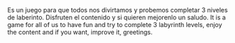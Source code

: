 Es un juego para que todos nos divirtamos y probemos completar 3 niveles de laberinto. 
Disfruten el contenido y si quieren mejorenlo un saludo.
It is a game for all of us to have fun and try to complete 3 labyrinth levels, 
enjoy the content and if you want, improve it, greetings.
